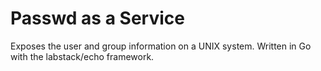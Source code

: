 # Passwd as a Service

Exposes the user and group information on a UNIX system. Written in Go with the labstack/echo framework.
